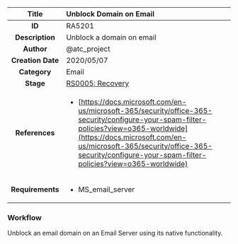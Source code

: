 | Title                       | Unblock Domain on Email         |
|:---------------------------:|:--------------------|
| **ID**                      | RA5201            |
| **Description**             | Unblock a domain on email   |
| **Author**                  | @atc_project        |
| **Creation Date**           | 2020/05/07 |
| **Category**                | Email      |
| **Stage**                   |[RS0005: Recovery](../Response_Stages/RS0005.md)| 
| **References** |<ul><li>[https://docs.microsoft.com/en-us/microsoft-365/security/office-365-security/configure-your-spam-filter-policies?view=o365-worldwide](https://docs.microsoft.com/en-us/microsoft-365/security/office-365-security/configure-your-spam-filter-policies?view=o365-worldwide)</li></ul>|
| **Requirements** |<ul><li>MS_email_server</li></ul>|

### Workflow

Unblock an email domain on an Email Server using its native functionality.  
